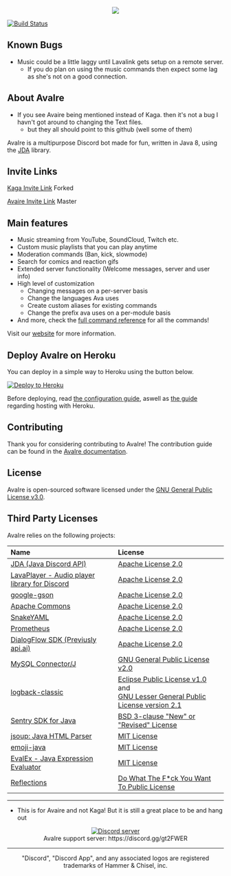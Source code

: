 <p align="center">
    <img src="https://avairebot.com/assets/img/banner-simple.png">
</p>

[![Build Status](https://travis-ci.org/LTN-Akagi/Kaga.svg?branch=master)](https://travis-ci.org/LTN-Akagi/Kaga)

## Known Bugs

- Music could be a little laggy until Lavalink gets setup on a remote server.
   - If you do plan on using the music commands then expect some lag as she's not on a good connection.

## About AvaIre

 - If you see Avaire being mentioned instead of Kaga. then it's not a bug I havn't got around to changing the Text files.
   - but they all should point to this github (well some of them)

AvaIre is a multipurpose Discord bot made for fun, written in Java 8, using the [JDA](https://github.com/DV8FromTheWorld/JDA) library.

## Invite Links

[Kaga Invite Link](https://discordapp.com/oauth2/authorize?&client_id=468245332787200021&scope=bot&permissions=66186303) Forked

[Avaire Invite Link](https://avairebot.com/invite) Master

## Main features

- Music streaming from YouTube, SoundCloud, Twitch etc.
- Custom music playlists that you can play anytime
- Moderation commands (Ban, kick, slowmode)
- Search for comics and reaction gifs
- Extended server functionality (Welcome messages, server and user info)
- High level of customization
    - Changing messages on a per-server basis
    - Change the languages Ava uses
    - Create custom aliases for existing commands
    - Change the prefix ava uses on a per-module basis
- And more, check the [full command reference](https://avairebot.com/docs/master/commands) for all the commands!

Visit our [website](https://avairebot.com/) for more information.

## Deploy AvaIre on Heroku
You can deploy in a simple way to Heroku using the button below.

[![Deploy to Heroku](https://www.herokucdn.com/deploy/button.png)](https://heroku.com/deploy)

Before deploying, read [the configuration guide](https://avairebot.com/docs/master/configuration/), aswell as [the guide](https://avairebot.com/docs/master/heroku-guide) regarding hosting with Heroku.

## Contributing

Thank you for considering contributing to AvaIre! The contribution guide can be found in the [AvaIre documentation](https://avairebot.com/docs/contributions).

## License

AvaIre is open-sourced software licensed under the [GNU General Public License v3.0](http://www.gnu.org/licenses/gpl.html).

## Third Party Licenses
AvaIre relies on the following projects:

| Name | License  |
|:---|:---|
| [JDA (Java Discord API)](https://github.com/DV8FromTheWorld/JDA) | [Apache License 2.0](https://github.com/DV8FromTheWorld/JDA/blob/master/LICENSE) |
| [LavaPlayer - Audio player library for Discord](https://github.com/sedmelluq/lavaplayer) | [Apache License 2.0](https://github.com/sedmelluq/lavaplayer/blob/master/LICENSE) |
| [google-gson](https://github.com/google/gson) | [Apache License 2.0](https://github.com/google/gson/blob/master/LICENSE) |
| [Apache Commons](https://commons.apache.org/) | [Apache License 2.0](http://www.apache.org/licenses/) |
| [SnakeYAML](https://bitbucket.org/asomov/snakeyaml) | [Apache License 2.0](https://bitbucket.org/asomov/snakeyaml/src/09b3c585c1a5b1452a13c41ec63da6466bce9137/LICENSE.txt?at=default&fileviewer=file-view-default) |
| [Prometheus](https://github.com/prometheus) | [Apache License 2.0](https://github.com/prometheus/client_java/blob/master/LICENSE) |
| [DialogFlow SDK (Previusly api.ai)](https://github.com/dialogflow/dialogflow-java-client) | [Apache License 2.0](https://github.com/dialogflow/dialogflow-java-client/blob/master/LICENSE) |
| [MySQL Connector/J](https://github.com/mysql/mysql-connector-j) | [GNU General Public License v2.0](https://github.com/mysql/mysql-connector-j/blob/release/5.1/COPYING) |
| [logback-classic](https://github.com/qos-ch/logback/tree/master/logback-classic) | [Eclipse Public License v1.0](https://github.com/qos-ch/logback/blob/master/LICENSE.txt) and<br>[GNU Lesser General Public License version 2.1](https://github.com/qos-ch/logback/blob/master/LICENSE.txt) |
| [Sentry SDK for Java](https://github.com/getsentry/sentry-java) | [BSD 3-clause "New" or "Revised" License](https://github.com/getsentry/sentry-java/blob/master/LICENSE) |
| [jsoup: Java HTML Parser](https://github.com/jhy/jsoup) | [MIT License](https://github.com/jhy/jsoup/blob/master/LICENSE) |
| [emoji-java](https://github.com/vdurmont/emoji-java) | [MIT License](https://github.com/vdurmont/emoji-java/blob/master/LICENSE.md) |
| [EvalEx - Java Expression Evaluator](https://github.com/uklimaschewski/EvalEx) | [MIT License](https://github.com/uklimaschewski/EvalEx/blob/master/LICENSE) |
| [Reflections](https://github.com/ronmamo/reflections) | [Do What The F\*ck You Want To Public License](https://github.com/ronmamo/reflections/blob/master/COPYING.txt) |

---
 - This is for Avaire and not Kaga! But it is still a great place to be and hang out

<p align="center">
  <a href="https://discord.gg/gt2FWER"><img src="https://discordapp.com/api/guilds/284083636368834561/widget.png?style=banner2" alt="Discord server"></a>
  <br>AvaIre support server: https://discord.gg/gt2FWER
</p>

---

<p align="center">
    "Discord", "Discord App", and any associated logos are registered trademarks of Hammer & Chisel, inc.
</p>
